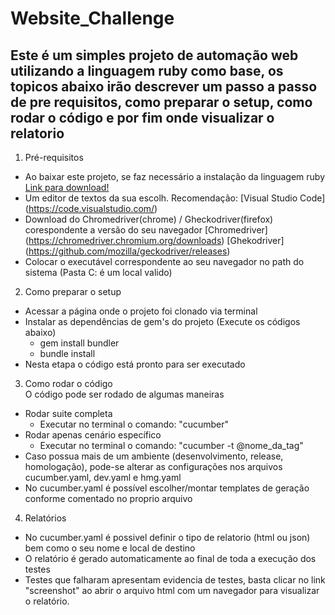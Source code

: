 # **Website_Challenge**

## Este é um simples projeto de automação web utilizando a linguagem ruby como base, os topicos abaixo irão descrever um passo a passo de pre requisitos, como preparar o setup, como rodar o código e por fim onde visualizar o relatorio

1. Pré-requisitos
- Ao baixar este projeto, se faz necessário a instalação da linguagem ruby [Link para download!](https://rubyinstaller.org/downloads/)
- Um editor de textos da sua escolh. Recomendação: [Visual Studio Code] (https://code.visualstudio.com/)
- Download do Chromedriver(chrome) / Gheckodriver(firefox) corespondente a versão do seu navegador [Chromedriver] (https://chromedriver.chromium.org/downloads) [Ghekodriver] (https://github.com/mozilla/geckodriver/releases) 
- Colocar o executável correspondente ao seu navegador no path do sistema (Pasta C: é um local valido)

2. Como preparar o setup
- Acessar a página onde o projeto foi clonado via terminal
- Instalar as dependências de gem's do projeto (Execute os códigos abaixo)
  - gem install bundler
  - bundle install
- Nesta etapa o código está pronto para ser executado

3. Como rodar o código   
O código pode ser rodado de algumas maneiras  
  - Rodar suite completa
    - Executar no terminal o comando: "cucumber" 
  - Rodar apenas cenário específico
    - Executar no terminal o comando: "cucumber -t @nome_da_tag"
  - Caso possua mais de um ambiente (desenvolvimento, release, homologação), pode-se alterar as configurações nos arquivos cucumber.yaml, dev.yaml e hmg.yaml
  - No cucumber.yaml é possível escolher/montar templates de geração conforme comentado no proprio arquivo

4. Relatórios
  - No cucumber.yaml é possivel definir o tipo de relatorio (html ou json) bem como o seu nome e local de destino 
  - O relatório é gerado automaticamente ao final de toda a execução dos testes
  - Testes que falharam apresentam evidencia de testes, basta clicar no link "screenshot" ao abrir o arquivo html com um    navegador para visualizar o relatório.

